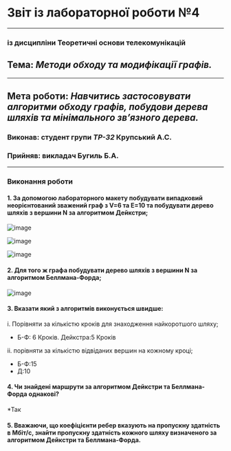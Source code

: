 # Звіт із лабораторної роботи №4
---
### із дисципліни Теоретичні основи телекомунікацій
## Тема: *Методи обходу та модифікації графів.*
---
## Мета роботи: *Навчитись застосовувати алгоритми обходу графів, побудови дерева шляхів та мінімального зв’язного дерева.*

### Виконав: студент групи *ТР-32* Крупський А.С.
### Прийняв: викладач Бугиль Б.А.
---

### Виконання роботи
#### 1.	За допомогою лабораторного макету побудувати випадковий неорієнтований зважений граф з V=6 та E=10 та побудувати дерево шляхів з вершини N за алгоритмом Дейкстри;

![image](https://user-images.githubusercontent.com/69114727/118126020-64425300-b400-11eb-9da0-18b9353e938f.png)

![image](https://user-images.githubusercontent.com/69114727/118126069-7623f600-b400-11eb-9f92-2f92b53f132e.png)

![image](https://user-images.githubusercontent.com/69114727/118365078-dbfcb300-b5a3-11eb-87b5-10611bf3a3e3.png)


#### 2.	Для того ж графа побудувати дерево шляхів з вершини N за алгоритмом Беллмана-Форда;

![image](https://user-images.githubusercontent.com/69114727/118140573-2699f600-b411-11eb-992b-1f55a47dc8a1.png)

#### 3.	Вказати який з алгоритмів виконується швидше:

i. Порівняти за кількістю кроків для знаходження найкоротшого шляху;
* Б-Ф: 6 Кроків. Дейкстра:5 Кроків 

ii.	порівняти за кількістю відвіданих вершин на кожному кроці;
* Б-Ф:15
* Д:10

#### 4.	Чи знайдені маршрути за алгоритмом Дейкстри та Беллмана-Форда однакові?
*Так

#### 5. Вважаючи, що коефіцієнти ребер вказують на пропускну здатність в Мбіт/с, знайти пропускну здатність кожного шляху визначеного за алгоритмом Дейкстри та Беллмана-Форда.


